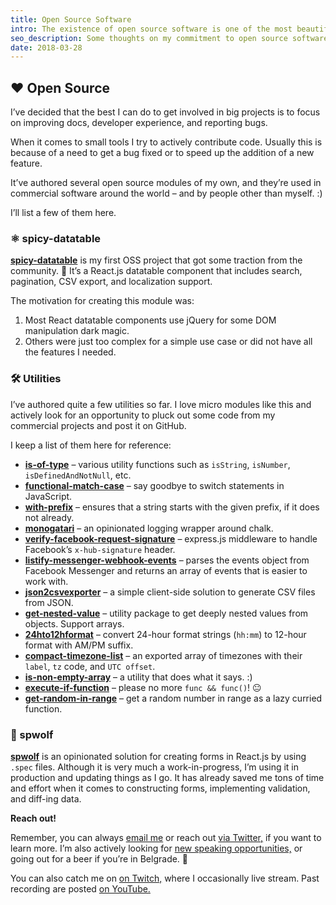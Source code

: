 ```yaml
---
title: Open Source Software
intro: The existence of open source software is one of the most beautiful things about this industry and our craft. This page seeks to document my efforts to help maintain it and create new micro modules that others might find useful.
seo_description: Some thoughts on my commitment to open source software and how we can all chip in.
date: 2018-03-28
---
```


## ❤️ Open Source

I’ve decided that the best I can do to get involved in big projects is to focus on improving docs, developer experience, and reporting bugs.

When it comes to small tools I try to actively contribute code. Usually this is because of a need to get a bug fixed or to speed up the addition of a new feature.

It’ve authored several open source modules of my own, and they’re used in commercial software around the world – and by people other than myself. :)

I’ll list a few of them here.

### ⚛️ spicy-datatable

<a href="https://github.com/filipdanic/spicy-datatable" target="_blank">**spicy-datatable**</a> is my first OSS project that got some traction from the community. 🎉 It’s a React.js datatable component that includes search, pagination, CSV export, and localization support.

The motivation for creating this module was:

1. Most React datatable components use jQuery for some DOM manipulation dark magic.
2. Others were just too complex for a simple use case or did not have all the features I needed.

### 🛠 Utilities

I’ve authored quite a few utilities so far. I love micro modules like this and actively look for an opportunity to pluck out some code from my commercial projects and post it on GitHub.

I keep a list of them here for reference:
- <a href="https://github.com/filipdanic/is-of-type" target="_blank">**is-of-type**</a> – various utility functions such as `isString`, `isNumber`, `isDefinedAndNotNull`, etc.
- <a href="https://github.com/filipdanic/matchcase" target="_blank">**functional-match-case**</a> – say goodbye to switch statements in JavaScript.
- <a href="https://github.com/filipdanic/with-prefix" target="_blank">**with-prefix**</a> – ensures that a string starts with the given prefix, if it does not already.
- <a href="https://github.com/filipdanic/monogatari" target="_blank">**monogatari**</a> – an opinionated logging wrapper around chalk.
- <a href="https://github.com/filipdanic/verify-facebook-request-signature" target="_blank">**verify-facebook-request-signature**</a> – express.js middleware to handle Facebook’s `x-hub-signature` header.
- <a href="https://github.com/filipdanic/listify-messenger-webhook-events" target="_blank">**listify-messenger-webhook-events**</a> – parses the events object from Facebook Messenger and returns an array of events that is easier to work with.
- <a href="https://github.com/filipdanic/json2csvexporter" target="_blank">**json2csvexporter**</a> – a simple client-side solution to generate CSV files from JSON.
- <a href="https://github.com/filipdanic/get-nested-value" target="_blank">**get-nested-value**</a> – utility package to get deeply nested values from objects. Support arrays.
- <a href="https://github.com/filipdanic/24h-to-12h-format" target="_blank">**24hto12hformat**</a> – convert 24-hour format strings (`hh:mm`) to 12-hour format with AM/PM suffix.
- <a href="https://github.com/filipdanic/compact-timezone-list" target="_blank">**compact-timezone-list**</a> – an exported array of timezones with their `label`, `tz` code, and `UTC offset`.
- <a href="https://github.com/filipdanic/is-non-empty-array" target="_blank">**is-non-empty-array**</a> – a utility that does what it says. :)
- <a href="https://github.com/filipdanic/execute-if-function" target="_blank">**execute-if-function**</a> – please no more `func && func()`! 😐
- <a href="https://github.com/filipdanic/get-random-in-range" target="_blank">**get-random-in-range**</a> – get a random number in range as a lazy curried function.

### 🐺 spwolf

<a href="https://github.com/filipdanic/spwolf" target="_blank">**spwolf**</a> is an opinionated solution for creating forms in React.js by using `.spec` files. Although it is very much a work-in-progress, I’m using it in production and updating things as I go. It has already saved me tons of time and effort when it comes to constructing forms, implementing validation, and diff-ing data.

**Reach out!**

Remember, you can always <a href="mailto:filipdanic7@gmail.com">email me</a> or reach out <a href="https://twitter.com/DanicFilip" target="_blank">via Twitter,</a> if you want to learn more. I’m also actively looking for <a href="/speaking">new speaking opportunities,</a> or going out for a beer if you’re in Belgrade. 🍻

You can also catch me on <a href="https://www.twitch.tv/filipdanic" target="_blank">on Twitch,</a> where I occasionally live stream. Past recording are posted <a href="https://www.youtube.com/channel/UClctBvKpOUts0_B_kvooo_w" target="_blank">on YouTube.</a>
